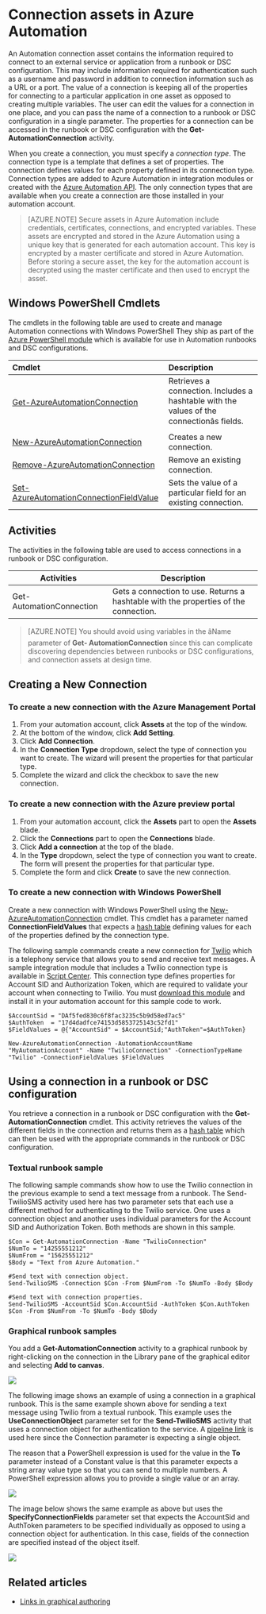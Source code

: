 <properties 
   pageTitle="Connection assets in Azure Automation | Windows Azure"
   description="Connection assets in Azure Automation contain the information required to connect to an external service or application from a runbook or DSC configuration. This article explains the details of connections and how to work with them in both textual and graphical authoring."
   services="automation"
   documentationCenter=""
   authors="bwren"
   manager="stevenka"
   editor="tysonn" />
<tags
	ms.service="automation"
	ms.date="10/23/2015"
	wacn.date=""/>

# Connection assets in Azure Automation

An Automation connection asset contains the information required to connect to an external service or application from a runbook or DSC configuration. This may include information required for authentication such as a username and password in addition to connection information such as a URL or a port. The value of a connection is keeping all of the properties for connecting to a particular application in one asset as opposed to creating multiple variables. The user can edit the values for a connection in one place, and you can pass the name of a connection to a runbook or DSC configuration in a single parameter. The properties for a connection can be accessed in the runbook or DSC configuration with the **Get-AutomationConnection** activity.

When you create a connection, you must specify a *connection type*. The connection type is a template that defines a set of properties. The connection defines values for each property defined in its connection type. Connection types are added to Azure Automation in integration modules or created with the [Azure Automation API](http://msdn.microsoft.com/zh-cn/library/azure/mt163818.aspx). The only connection types that are available when you create a connection are those installed in your automation account.

>[AZURE.NOTE] Secure assets in Azure Automation include credentials, certificates, connections, and encrypted variables. These assets are encrypted and stored in the Azure Automation using a unique key that is generated for each automation account. This key is encrypted by a master certificate and stored in Azure Automation. Before storing a secure asset, the key for the automation account is decrypted using the master certificate and then used to encrypt the asset.

## Windows PowerShell Cmdlets

The cmdlets in the following table are used to create and manage Automation connections with Windows PowerShell They ship as part of the [Azure PowerShell module](/documentation/articles/powershell-install-configure) which is available for use in Automation runbooks and DSC configurations.

|Cmdlet|Description|
|:---|:---|
|[Get-AzureAutomationConnection](http://msdn.microsoft.com/zh-cn/library/dn921828.aspx)|Retrieves a connection. Includes a hashtable with the values of the connectionâs fields.|
|[New-AzureAutomationConnection](http://msdn.microsoft.com/zh-cn/library/dn921825.aspx)|Creates a new connection.|
|[Remove-AzureAutomationConnection](http://msdn.microsoft.com/zh-cn/library/dn921827.aspx)|Remove an existing connection.|
|[Set-AzureAutomationConnectionFieldValue](http://msdn.microsoft.com/zh-cn/library/dn921826.aspx)|Sets the value of a particular field for an existing connection.|

## Activities

The activities in the following table are used to access connections in a runbook or DSC configuration.

|Activities|Description|
|---|---|
|Get-AutomationConnection|Gets a connection to use. Returns a hashtable with the properties of the connection.|

>[AZURE.NOTE] You should avoid using variables in the âName parameter of **Get- AutomationConnection** since this can complicate discovering dependencies between runbooks or DSC configurations, and connection assets at design time.

## Creating a New Connection

### To create a new connection with the Azure Management Portal

1. From your automation account, click **Assets** at the top of the window.
1. At the bottom of the window, click **Add Setting**.
1. Click **Add Connection**.
2. In the **Connection Type** dropdown, select the type of connection you want to create.  The wizard will present the properties for that particular type.
1. Complete the wizard and click the checkbox to save the new connection.


### To create a new connection with the Azure preview portal

1. From your automation account, click the **Assets** part to open the **Assets** blade.
1. Click the **Connections** part to open the **Connections** blade.
1. Click **Add a connection** at the top of the blade.
2. In the **Type** dropdown, select the type of connection you want to create.  The form will present the properties for that particular type.
1. Complete the form and click **Create** to save the new connection.



### To create a new connection with Windows PowerShell

Create a new connection with Windows PowerShell using the [New-AzureAutomationConnection](http://msdn.microsoft.com/zh-cn/library/dn921825.aspx) cmdlet. This cmdlet has a parameter named **ConnectionFieldValues** that expects a [hash table](http://technet.microsoft.com/zh-cn/library/hh847780.aspx) defining values for each of the properties defined by the connection type.


The following sample commands create a new connection for [Twilio](http://www.twilio.com) which is a telephony service that allows you to send and receive text messages.  A sample integration module that includes a Twilio connection type is available in [Script Center](http://gallery.technet.microsoft.com/scriptcenter/Twilio-PowerShell-Module-8a8bfef8).  This connection type defines properties for Account SID and Authorization Token, which are required to validate your account when connecting to Twilio.  You must [download this module](http://gallery.technet.microsoft.com/scriptcenter/Twilio-PowerShell-Module-8a8bfef8) and install it in your automation account for this sample code to work.

	$AccountSid = "DAf5fed830c6f8fac3235c5b9d58ed7ac5"
	$AuthToken  = "17d4dadfce74153d5853725143c52fd1"
	$FieldValues = @{"AccountSid" = $AccountSid;"AuthToken"=$AuthToken}

	New-AzureAutomationConnection -AutomationAccountName "MyAutomationAccount" -Name "TwilioConnection" -ConnectionTypeName "Twilio" -ConnectionFieldValues $FieldValues


## Using a connection in a runbook or DSC configuration

You retrieve a connection in a runbook or DSC configuration with the **Get-AutomationConnection** cmdlet.  This activity retrieves the values of the different fields in the connection and returns them as a [hash table](https://technet.microsoft.com/zh-cn/library/hh847780.aspx) which can then be used with the appropriate commands in the runbook or DSC configuration.

### Textual runbook sample
The following sample commands show how to use the Twilio connection in the previous example to send a text message from a runbook.  The Send-TwilioSMS activity used here has two parameter sets that each use a different method for authenticating to the Twilio service.  One uses a connection object and another uses individual parameters for the Account SID and Authorization Token.  Both methods are shown in this sample.

	$Con = Get-AutomationConnection -Name "TwilioConnection"
	$NumTo = "14255551212"
	$NumFrom = "15625551212"
	$Body = "Text from Azure Automation."

	#Send text with connection object.
	Send-TwilioSMS -Connection $Con -From $NumFrom -To $NumTo -Body $Body

	#Send text with connection properties.
	Send-TwilioSMS -AccountSid $Con.AccountSid -AuthToken $Con.AuthToken $Con -From $NumFrom -To $NumTo -Body $Body

### Graphical runbook samples

You add a **Get-AutomationConnection** activity to a graphical runbook by right-clicking on the connection in the Library pane of the graphical editor and selecting **Add to canvas**.

![](./media/automation-connections/connection-add-canvas.png)

The following image shows an example of using a connection in a graphical runbook.  This is the same example shown above for sending a text message using Twilio from a textual runbook.  This example uses the **UseConnectionObject** parameter set for the **Send-TwilioSMS** activity that uses a connection object for authentication to the service.  A [pipeline link](/documentation/articles/automation-graphical-authoring-intro#links-and-workflow) is used here since the Connection parameter is expecting a single object.

The reason that a PowerShell expression is used for the value in the **To** parameter instead of a Constant value is that this parameter expects a string array value type so that you can send to multiple numbers.  A PowerShell expression allows you to provide a single value or an array.

![](./media/automation-connections/get-connection-object.png)

The image below shows the same example as above but uses the **SpecifyConnectionFields** parameter set that expects the AccountSid and AuthToken parameters to be specified individually as opposed to using a connection object for authentication.  In this case, fields of the connection are specified instead of the object itself.  

![](./media/automation-connections/get-connection-properties.png)



## Related articles

- [Links in graphical authoring](/documentation/articles/automation-graphical-authoring-intro#links-and-workflow)
 
